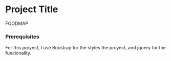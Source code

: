 # Project Title

FOODMAP

### Prerequisites

For this proyect, I use Boostrap for the styles the proyect, and jquery for the funcionality.
